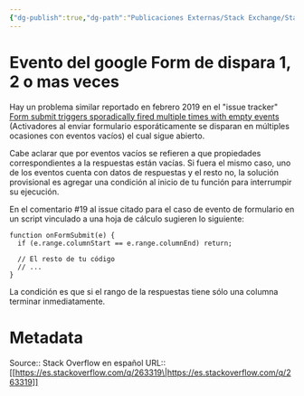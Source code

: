 ```yaml
---
{"dg-publish":true,"dg-path":"Publicaciones Externas/Stack Exchange/Stack Overflow en español/es.stackoverflow.com-263319.md","permalink":"/publicaciones-externas/stack-exchange/stack-overflow-en-espanol/es-stackoverflow-com-263319/","title":"Evento del google Form de dispara 1, 2 o mas veces","hide":true,"noteIcon":"\"0\"","created":"2024-04-03T12:49:10.760-06:00","updated":"2024-04-05T16:43:55.331-06:00"}
---
```


# Evento del google Form de dispara 1, 2 o mas veces

Hay un problema similar reportado en febrero 2019 en el "issue tracker" [Form submit triggers sporadically fired multiple times with empty events](https://issuetracker.google.com/issues/124283798) (Activadores al enviar formulario esporáticamente se disparan en múltiples ocasiones con eventos vacíos) el cual sigue abierto.

Cabe aclarar que por eventos vacíos se refieren a que propiedades correspondientes a la respuestas están vacías. Si fuera el mismo caso, uno de los eventos cuenta con datos de respuestas y el resto no, la solución provisional es agregar una condición al inicio de tu función para interrumpir su ejecución.

En el comentario #19 al issue citado  para el caso de evento de formulario en un script vinculado a una hoja de cálculo sugieren lo siguiente:

    function onFormSubmit(e) {
      if (e.range.columnStart == e.range.columnEnd) return;
      
      // El resto de tu código
      // ...
    }

La condición es que si el rango de la respuestas tiene sólo una columna terminar inmediatamente.

# Metadata
Source:: Stack Overflow en español
URL:: [[https://es.stackoverflow.com/q/263319\|https://es.stackoverflow.com/q/263319]]

